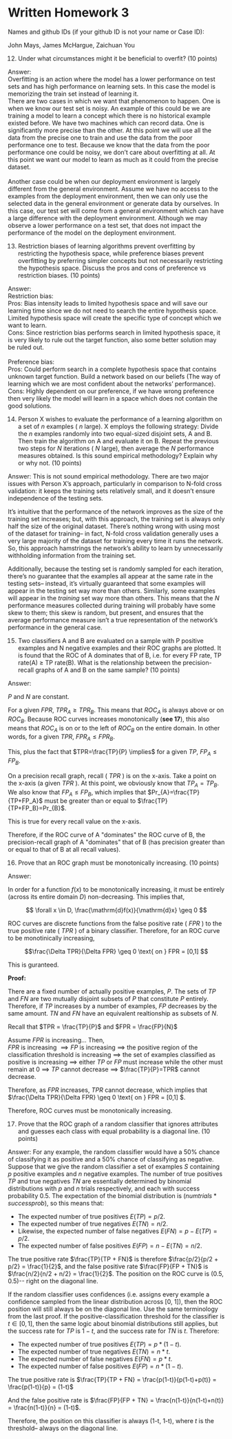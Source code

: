 # Written Homework 3

Names and github IDs (if your github ID is not your name or Case ID):

John Mays, James McHargue, Zaichuan You

12.	Under what circumstances might it be beneficial to overfit? (10 points)

Answer:\
Overfitting is an action where the model has a lower performance on test sets and has high performance on learning sets. In this case the model is memorizing the train set instead of learning it. \
There are two cases in which we want that phenomenon to happen. One is when we know our test set is noisy. An example of this could be we are training a model to learn a concept which there is no historical example existed before. We have two machines which can record data. One is significantly more precise than the other. At this point we will use all the data from the precise one to train and use the data from the poor performance one to test. Because we know that the data from the poor performance one could be noisy, we don’t care about overfitting at all. At this point we want our model to learn as much as it could from the precise dataset.\
\
Another case could be when our deployment environment is largely different from the general environment. Assume we have no access to the examples from the deployment environment, then we can only use the selected data in the general environment or generate data by ourselves. In this case, our test set will come from a general environment which can have a large difference with the deployment environment. Although we may observe a lower performance on a test set, that does not impact the performance of the model on the deployment environment.


13.	Restriction biases of learning algorithms prevent overfitting by restricting the hypothesis space, while preference biases prevent overfitting by preferring simpler concepts but not necessarily restricting the hypothesis space. Discuss the pros and cons of preference vs restriction biases. (10 points)

Answer:\
Restriction bias:\
	Pros: Bias intensity leads to limited hypothesis space and will save our learning time since we do not need to search the entire hypothesis space. Limited hypothesis space will create the specific type of concept which we want to learn.\
	Cons: Since restriction bias performs search in limited hypothesis space, it is very likely to rule out the target function, also some better solution may be ruled out.\
\
Preference bias:\
	Pros: Could perform search in a complete hypothesis space that contains unknown target function. Build a network based on our beliefs (The way of learning which we are most confident about the networks’ performance).\
	Cons: Highly dependent on our preference, if we have wrong preference then very likely the model will learn in a space which does not contain the good solutions.


14.	Person X wishes to evaluate the performance of a learning algorithm on a set of $n$ examples ( $n$ large). X employs the following strategy:  Divide the $n$ examples randomly into two equal-sized disjoint sets, A and B. Then train the algorithm on A and evaluate it on B. Repeat the previous two steps for $N$ iterations ( $N$ large), then average the $N$ performance measures obtained. Is this sound empirical methodology? Explain why or why not. (10 points)

Answer: This is not sound empirical methodology. There are two major issues with Person X’s approach, particularly in comparison to N-fold cross validation: it keeps the training sets relatively small, and it doesn’t ensure independence of the testing sets. 

It’s intuitive that the performance of the network improves as the size of the training set increases; but, with this approach, the training set is always only half the size of the original dataset. There’s nothing wrong with using most of the dataset for training– in fact, N-fold cross validation generally uses a very large majority of the dataset for training every time it runs the network. So, this approach hamstrings the network’s ability to learn by unnecessarily withholding information from the training set.

Additionally, because the testing set is randomly sampled for each iteration, there’s no guarantee that the examples all appear at the same rate in the testing sets– instead, it’s virtually guaranteed that some examples will appear in the testing set way more than others. Similarly, some examples will appear in the *training* set way more than others. This means that the $N$ performance measures collected during training will probably have some skew to them; this skew is random, but present, and ensures that the average performance measure isn’t a true representation of the network’s performance in the general case.

15.	Two classifiers A and B are evaluated on a sample with P positive examples and N negative examples and their ROC graphs are plotted. It is found that the ROC of A dominates that of B, i.e. for every FP rate, TP rate(A) $\geq$ TP rate(B). What is the relationship between the precision-recall graphs of A and B on the same sample? (10 points)

Answer: 

$P$ and $N$ are constant.  

For a given $FPR$, $TPR_A \geq TPR_B$.  This means that $ROC_A$ is always above or on $ROC_B$.  Because ROC curves increases monotonically (**see 17**), this also means that $ROC_A$ is on or to the left of $ROC_B$ on the entire domain.  In other words, for a given $TPR$, $FPR_A \leq FPR_B$.  

This, plus the fact that $TPR=\frac{TP}{P} \implies$ for a given $TP$, $FP_A \leq FP_B$.  

On a precision recall graph, recall ( $TPR$ ) is on the x-axis.  Take a point on the x-axis (a given $TPR$ ).  At this point, we obviously know that $TP_A = TP_B$.  We also know that $FP_A \leq FP_B,$ which implies that $Pr_{A}=\frac{TP}{TP+FP_A}$ must be greater than or equal to $\frac{TP}{TP+FP_B}=Pr_{B}$.

This is true for every recall value on the x-axis.

Therefore, if the ROC curve of A "dominates" the ROC curve of B, the precision-recall graph of A "dominates" that of B (has precision greater than or equal to that of B at all recall values).

16.	Prove that an ROC graph must be monotonically increasing. (10 points)

Answer:

In order for a function $f(x)$ to be monotonically increasing, it must be entirely (across its entire domain $D$) non-decreasing.  This implies that,

$$ \forall x \in D, \frac{\mathrm{d}f(x)}{\mathrm{d}x} \geq 0 $$

ROC curves are discrete functions from the false positive rate ( $FPR$ ) to the true positive rate ( $TPR$ ) of a binary classifier.  Therefore, for an ROC curve to be monotinically increasing,

$$\frac{\Delta TPR}{\Delta FPR} \geq 0 \text{ on } FPR = [0,1] $$

This is guranteed.  

**Proof:**  

There are a fixed number of actually positive examples, $P$.  The sets of $TP$ and $FN$ are two mutually disjoint subsets of $P$ that constitute $P$ entirely.  Therefore, if $TP$ increases by a number of examples, $FP$ decreases by the same amount.  $TN$ and $FN$ have an equivalent realtionship as subsets of $N$.

Recall that $TPR = \frac{TP}{P}$ and $FPR = \frac{FP}{N}$

Assume $FPR$ is increasing... Then,  
$FPR$ is increasing $\implies FP$ is increasing $\implies$ the positive region of the classification threshold is increasing $\implies$ the set of examples classified as positive is increasing $\implies$ either $TP$ or $FP$ must increase while the other must remain at 0 $\implies$ $TP$ cannot decrease $\implies$ $\frac{TP}{P}=TPR$ cannot decrease. 

Therefore, as $FPR$ increases, $TPR$ cannot decrease, which implies that $\frac{\Delta TPR}{\Delta FPR} \geq 0 \text{ on } FPR = [0,1] $.

Therefore, ROC curves must be monotonically increasing.

17.	Prove that the ROC graph of a random classifier that ignores attributes and guesses each class with equal probability is a diagonal line. (10 points)

Answer: For any example, the random classifier would have a 50% chance of classifying it as positive and a 50% chance of classifying as negative. Suppose that we give the random classifier a set of examples $S$ containing $p$ positive examples and $n$ negative examples. The number of true positives $TP$ and true negatives $TN$ are essentially determined by binomial distributions with $p$ and $n$ trials respectively, and each with success probability 0.5. The expectation of the binomial distribution is $(numtrials * successprob)$, so this means that:
- The expected number of true positives $E(TP) = p/2$.
- The expected number of true negatives $E(TN) = n/2$.
- Likewise, the expected number of false negatives $E(FN) = p - E(TP) = p/2$.
- The expected number of false positives $E(FP) = n - E(TN) = n/2$.

The true positive rate $\frac{TP}{TP + FN}$ is therefore $\frac{p/2}{p/2 + p/2} = \frac{1}{2}$, and the false positive rate $\frac{FP}{FP + TN}$ is $\frac{n/2}{n/2 + n/2} = \frac{1}{2}$. The position on the ROC curve is (0.5, 0.5)-- right on the diagonal line.

If the random classifier uses confidences (i.e. assigns every example a confidence sampled from the linear distribution across [0, 1]), then the ROC position will still always be on the diagonal line. Use the same terminology from the last proof. If the positive-classification threshold for the classifier is $t \in [0, 1]$, then the same logic about binomial distributions still applies, but the success rate for $TP$ is $1 - t$, and the success rate for $TN$ is $t$. Therefore:
- The expected number of true positives $E(TP) = p * (1 - t)$.
- The expected number of true negatives $E(TN) = n * t$.
- The expected number of false negatives $E(FN) = p * t$.
- The expected number of false positives $E(FP) = n * (1 - t)$.

The true positive rate is $\frac{TP}{TP + FN} = \frac{p(1-t)}{p(1-t)+p(t)} = \frac{p(1-t)}{p} = (1-t)$

And the false positive rate is $\frac{FP}{FP + TN} = \frac{n(1-t)}{n(1-t)+n(t)} = \frac{n(1-t)}{n} = (1-t)$.

Therefore, the position on this classifier is always (1-t, 1-t), where $t$ is the threshold– always on the diagonal line.


